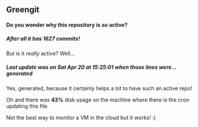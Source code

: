 ## Greengit

#### Do you wonder why this repository is so active?

##### After all it has 1627 commits!

But is it *really* active? Well...

##### Last update was on Sat Apr 20 at 15:25:01 when those lines were... generated

Yes, generated, because it certainly helps a lot to have such an active repo!

Oh and there was **43%** disk usage on the machine
where there is the cron updating this file.

Not the best way to monitor a VM in the cloud but it works! :)
